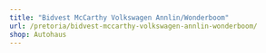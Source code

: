 ```yaml
---
title: "Bidvest McCarthy Volkswagen Annlin/Wonderboom"
url: /pretoria/bidvest-mccarthy-volkswagen-annlin-wonderboom/
shop: Autohaus
---
```

